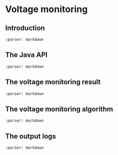 # Voltage monitoring

## Introduction

```{include} introduction.md
:parser: markdown
```

## The Java API

```{include} java-api.md
:parser: markdown
```

## The voltage monitoring result

```{include} result.md
:parser: markdown
```

## The voltage monitoring algorithm

```{include} algorithm.md
:parser: markdown
```

## The output logs

```{include} logs.md
:parser: markdown
```